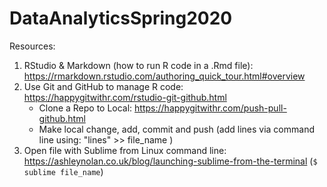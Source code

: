 # DataAnalyticsSpring2020

Resources:

1. RStudio & Markdown (how to run R code in a .Rmd file): https://rmarkdown.rstudio.com/authoring_quick_tour.html#overview 
2. Use Git and GitHub to manage R code: https://happygitwithr.com/rstudio-git-github.html
	- Clone a Repo to Local: https://happygitwithr.com/push-pull-github.html
	- Make local change, add, commit and push (add lines via command line using: "lines" >> file_name )
3. Open file with Sublime from Linux command line: https://ashleynolan.co.uk/blog/launching-sublime-from-the-terminal (`$ sublime file_name`)
